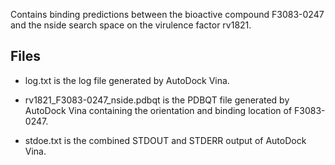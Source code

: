 Contains binding predictions between the bioactive compound F3083-0247 and the nside search space on the virulence factor rv1821.

## Files

- log.txt is the log file generated by AutoDock Vina.

- rv1821_F3083-0247_nside.pdbqt is the PDBQT file generated by AutoDock Vina containing the orientation and binding location of F3083-0247.

- stdoe.txt is the combined STDOUT and STDERR output of AutoDock Vina.

